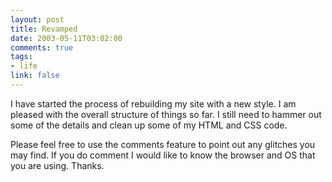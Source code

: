 ```yaml
--- 
layout: post
title: Revamped
date: 2003-05-11T03:02:00
comments: true
tags:
- life
link: false
---
```

I have started the process of rebuilding my site with a new style. I am pleased with the overall structure of things so far. I still need to hammer out some of the details and clean up some of my HTML and CSS code.

Please feel free to use the comments feature to point out any glitches you may find. If you do comment I would like to know the browser and OS that you are using. Thanks.

